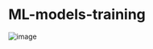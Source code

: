 # ML-models-training

![image](https://user-images.githubusercontent.com/34160094/141099913-693b702a-857b-47c5-b5f1-b08fec066f19.png)
